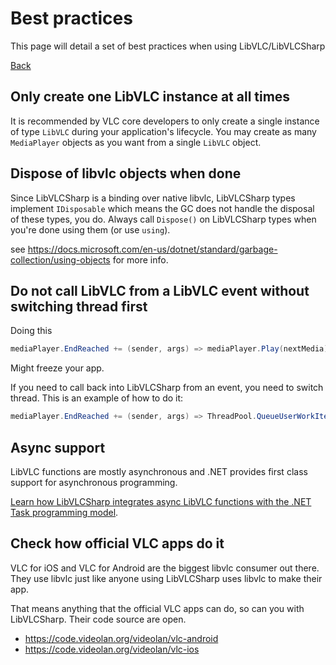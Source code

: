 # Best practices

This page will detail a set of best practices when using LibVLC/LibVLCSharp

[Back](home.md)

## Only create **one** LibVLC instance at all times

It is recommended by VLC core developers to only create a single instance of type `LibVLC` during your application's lifecycle.
You may create as many `MediaPlayer` objects as you want from a single `LibVLC` object.

## Dispose of libvlc objects when done

Since LibVLCSharp is a binding over native libvlc, LibVLCSharp types implement `IDisposable` which means the GC does not handle the disposal of these types, you do. Always call `Dispose()` on LibVLCSharp types when you're done using them (or use `using`).

see https://docs.microsoft.com/en-us/dotnet/standard/garbage-collection/using-objects for more info.

## Do not call LibVLC from a LibVLC event without switching thread first

Doing this
```csharp
mediaPlayer.EndReached += (sender, args) => mediaPlayer.Play(nextMedia);
```

Might freeze your app. 

If you need to call back into LibVLCSharp from an event, you need to switch thread. This is an example of how to do it:

```csharp
mediaPlayer.EndReached += (sender, args) => ThreadPool.QueueUserWorkItem(_ => mediaPlayer.Play(nextMedia);
```

## Async support

LibVLC functions are mostly asynchronous and .NET provides first class support for asynchronous programming.

[Learn how LibVLCSharp integrates async LibVLC functions with the .NET Task programming model](async_support.md).

## Check how official VLC apps do it

VLC for iOS and VLC for Android are the biggest libvlc consumer out there. They use libvlc just like anyone using LibVLCSharp uses libvlc to make their app.

That means anything that the official VLC apps can do, so can you with LibVLCSharp. Their code source are open.

- https://code.videolan.org/videolan/vlc-android
- https://code.videolan.org/videolan/vlc-ios
